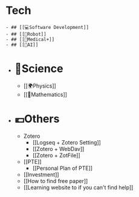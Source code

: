 # Tech
	- ## [[💻️Software Development]]
	- ## [[🤖Robot]]
	- ## [[🏥Medical+]]
	- ## [[🧠AI]]
- # 🥼Science
	- [[🌍️Physics]]
	- [[🔢Mathematics]]
- # 💶Others
	- Zotero
		- [[Logseq + Zotero Setting]]
		- [[Zotero + WebDav]]
		- [[Zotero + ZotFile]]
	- [[PTE]]
		- [[Personal Plan of PTE]]
	- [[Investment]]
	- [[How to find free paper]]
	- [[Learning website to if you can't find help]]